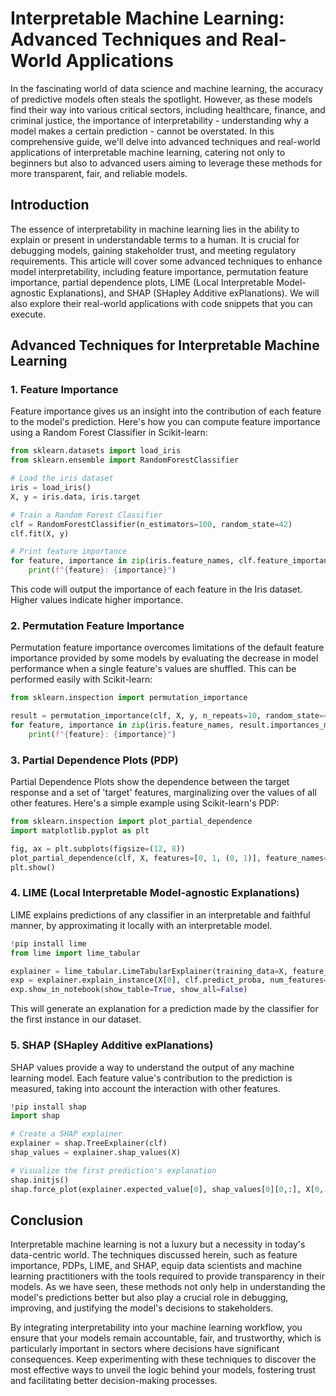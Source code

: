 # Interpretable Machine Learning: Advanced Techniques and Real-World Applications

In the fascinating world of data science and machine learning, the accuracy of predictive models often steals the spotlight. However, as these models find their way into various critical sectors, including healthcare, finance, and criminal justice, the importance of interpretability - understanding why a model makes a certain prediction - cannot be overstated. In this comprehensive guide, we'll delve into advanced techniques and real-world applications of interpretable machine learning, catering not only to beginners but also to advanced users aiming to leverage these methods for more transparent, fair, and reliable models.

## Introduction

The essence of interpretability in machine learning lies in the ability to explain or present in understandable terms to a human. It is crucial for debugging models, gaining stakeholder trust, and meeting regulatory requirements. This article will cover some advanced techniques to enhance model interpretability, including feature importance, permutation feature importance, partial dependence plots, LIME (Local Interpretable Model-agnostic Explanations), and SHAP (SHapley Additive exPlanations). We will also explore their real-world applications with code snippets that you can execute.

## Advanced Techniques for Interpretable Machine Learning

### 1. Feature Importance

Feature importance gives us an insight into the contribution of each feature to the model's prediction. Here's how you can compute feature importance using a Random Forest Classifier in Scikit-learn:

```python
from sklearn.datasets import load_iris
from sklearn.ensemble import RandomForestClassifier

# Load the iris dataset
iris = load_iris()
X, y = iris.data, iris.target

# Train a Random Forest Classifier
clf = RandomForestClassifier(n_estimators=100, random_state=42)
clf.fit(X, y)

# Print feature importance
for feature, importance in zip(iris.feature_names, clf.feature_importances_):
    print(f"{feature}: {importance}")
```

This code will output the importance of each feature in the Iris dataset. Higher values indicate higher importance.

### 2. Permutation Feature Importance

Permutation feature importance overcomes limitations of the default feature importance provided by some models by evaluating the decrease in model performance when a single feature's values are shuffled. This can be performed easily with Scikit-learn:

```python
from sklearn.inspection import permutation_importance

result = permutation_importance(clf, X, y, n_repeats=10, random_state=42)
for feature, importance in zip(iris.feature_names, result.importances_mean):
    print(f"{feature}: {importance}")
```

### 3. Partial Dependence Plots (PDP)

Partial Dependence Plots show the dependence between the target response and a set of 'target' features, marginalizing over the values of all other features. Here's a simple example using Scikit-learn's PDP:

```python
from sklearn.inspection import plot_partial_dependence
import matplotlib.pyplot as plt

fig, ax = plt.subplots(figsize=(12, 8))
plot_partial_dependence(clf, X, features=[0, 1, (0, 1)], feature_names=iris.feature_names, ax=ax)
plt.show()
```

### 4. LIME (Local Interpretable Model-agnostic Explanations)

LIME explains predictions of any classifier in an interpretable and faithful manner, by approximating it locally with an interpretable model.

```python
!pip install lime
from lime import lime_tabular

explainer = lime_tabular.LimeTabularExplainer(training_data=X, feature_names=iris.feature_names, class_names=iris.target_names, mode='classification')
exp = explainer.explain_instance(X[0], clf.predict_proba, num_features=4)
exp.show_in_notebook(show_table=True, show_all=False)
```

This will generate an explanation for a prediction made by the classifier for the first instance in our dataset.

### 5. SHAP (SHapley Additive exPlanations)

SHAP values provide a way to understand the output of any machine learning model. Each feature value's contribution to the prediction is measured, taking into account the interaction with other features.

```python
!pip install shap
import shap

# Create a SHAP explainer
explainer = shap.TreeExplainer(clf)
shap_values = explainer.shap_values(X)

# Visualize the first prediction's explanation
shap.initjs()
shap.force_plot(explainer.expected_value[0], shap_values[0][0,:], X[0,:], feature_names=iris.feature_names)
```

## Conclusion

Interpretable machine learning is not a luxury but a necessity in today's data-centric world. The techniques discussed herein, such as feature importance, PDPs, LIME, and SHAP, equip data scientists and machine learning practitioners with the tools required to provide transparency in their models. As we have seen, these methods not only help in understanding the model's predictions better but also play a crucial role in debugging, improving, and justifying the model's decisions to stakeholders.

By integrating interpretability into your machine learning workflow, you ensure that your models remain accountable, fair, and trustworthy, which is particularly important in sectors where decisions have significant consequences. Keep experimenting with these techniques to discover the most effective ways to unveil the logic behind your models, fostering trust and facilitating better decision-making processes.